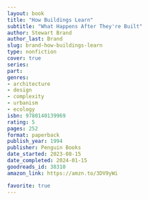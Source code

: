 ```yaml
---
layout: book
title: "How Buildings Learn"
subtitle: "What Happens After They're Built"
author: Stewart Brand
author_last: Brand
slug: brand-how-buildings-learn
type: nonfiction
cover: true
series: 
part: 
genres:
- architecture
- design
- complexity
- urbanism
- ecology
isbn: 9780140139969
rating: 5
pages: 252
format: paperback
publish_year: 1994
publisher: Penguin Books
date_started: 2023-08-15
date_completed: 2024-01-15
goodreads_id: 38310
amazon_link: https://amzn.to/3DV9yWi

favorite: true
---
```

